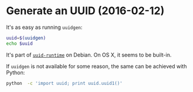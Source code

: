 # Generate an UUID (2016-02-12)

It's as easy as running `uuidgen`:
```bash
uuid=$(uuidgen)
echo $uuid
```

It's part of [`uuid-runtime`](https://packages.debian.org/sid/uuid-runtime) on Debian. On OS X, it seems to be built-in.

If `uuidgen` is not available for some reason, the same can be achieved with Python:
```bash
python  -c 'import uuid; print uuid.uuid1()'
```